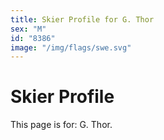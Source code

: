 ```yaml
---
title: Skier Profile for G. Thor
sex: "M"
id: "8386"
image: "/img/flags/swe.svg" 
---
```


# Skier Profile

This page is for: G. Thor.
    
